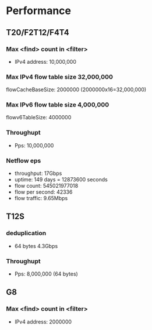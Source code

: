 # Performance
## T20/F2T12/F4T4
### Max \<find\> count in \<filter\>
- IPv4 address: 10,000,000

### Max IPv4 flow table size 32,000,000
flowCacheBaseSize: 2000000 (2000000x16=32,000,000)

### Max IPv6 flow table size 4,000,000
flowv6TableSize: 4000000

### Throughupt
- Pps: 10,000,000

### Netflow eps
- throughput:   17Gbps
- uptime:  149 days = 12873600 seconds
- flow count:  545021977018
- flow per second: 42336
- flow traffic: 9.65Mbps

## T12S
### deduplication
- 64 bytes 4.3Gbps
### Throughupt
- Pps: 8,000,000 (64 bytes)

## G8
### Max \<find\> count in \<filter\>
- IPv4 address: 2000000
